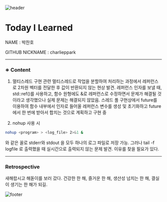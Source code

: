 ![header](https://capsule-render.vercel.app/api?type=soft&color=F2F5A9&height=20&section=header)

# Today I Learned

NAME : 박찬호

GITHUB NICKNAME : charlieppark

---

### ※ Content

1. 멀티스레드 구현 관련
   멀티스레드로 작업을 분할하여 처리하는 과정에서 레퍼런스로 2차원 벡터를 전달한 후 값이 반환되지 않는 현상 발견. 레퍼런스 인자를 보낼 때, std::ref()를 사용하고, 함수 원형에도 &로 레퍼런스로 수정하면서 문제가 해결될 것이라고 생각했으나 실제 문제는 해결되지 않았음. 스레드 풀 구현상에서 future를 이용하여 함수 내부에서 인자로 들어올 레퍼런스 변수를 생성 및 초기화하고 future에서 한 번에 받아서 합치는 것으로 계획하고 구현 중

2. nohup 사용 시

```bash
nohup <program> > <log_file> 2>&1 &
```

와 같은 꼴로 stderr와 stdout 을 모두 하나의 로그 파일로 저장 가능. 그러나 tail -f logfile 로 출력했을 때 실시간으로 출력되지 않는 문제 발견. 이유를 찾을 필요가 있다.

---

### Retrospective

새해랍시고 해돋이를 보러 갔다. 건강한 한 해, 즐거운 한 해, 생산성 넘치는 한 해, 결실이 생기는 한 해가 되길.

![footer](https://capsule-render.vercel.app/api?type=soft&color=F2F5A9&height=20&section=footer)
